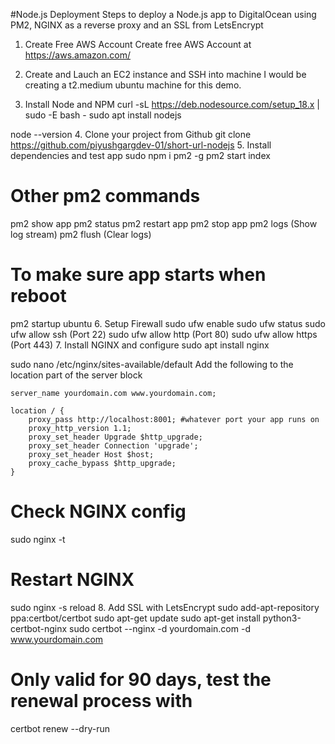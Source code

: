 #Node.js Deployment
Steps to deploy a Node.js app to DigitalOcean using PM2, NGINX as a reverse proxy and an SSL from LetsEncrypt

1. Create Free AWS Account
Create free AWS Account at https://aws.amazon.com/

2. Create and Lauch an EC2 instance and SSH into machine
I would be creating a t2.medium ubuntu machine for this demo.

3. Install Node and NPM
curl -sL https://deb.nodesource.com/setup_18.x | sudo -E bash -
sudo apt install nodejs

node --version
4. Clone your project from Github
git clone https://github.com/piyushgargdev-01/short-url-nodejs
5. Install dependencies and test app
sudo npm i pm2 -g
pm2 start index

# Other pm2 commands
pm2 show app
pm2 status
pm2 restart app
pm2 stop app
pm2 logs (Show log stream)
pm2 flush (Clear logs)

# To make sure app starts when reboot
pm2 startup ubuntu
6. Setup Firewall
sudo ufw enable
sudo ufw status
sudo ufw allow ssh (Port 22)
sudo ufw allow http (Port 80)
sudo ufw allow https (Port 443)
7. Install NGINX and configure
sudo apt install nginx

sudo nano /etc/nginx/sites-available/default
Add the following to the location part of the server block

    server_name yourdomain.com www.yourdomain.com;

    location / {
        proxy_pass http://localhost:8001; #whatever port your app runs on
        proxy_http_version 1.1;
        proxy_set_header Upgrade $http_upgrade;
        proxy_set_header Connection 'upgrade';
        proxy_set_header Host $host;
        proxy_cache_bypass $http_upgrade;
    }
# Check NGINX config
sudo nginx -t

# Restart NGINX
sudo nginx -s reload
8. Add SSL with LetsEncrypt
sudo add-apt-repository ppa:certbot/certbot
sudo apt-get update
sudo apt-get install python3-certbot-nginx
sudo certbot --nginx -d yourdomain.com -d www.yourdomain.com

# Only valid for 90 days, test the renewal process with
certbot renew --dry-run

